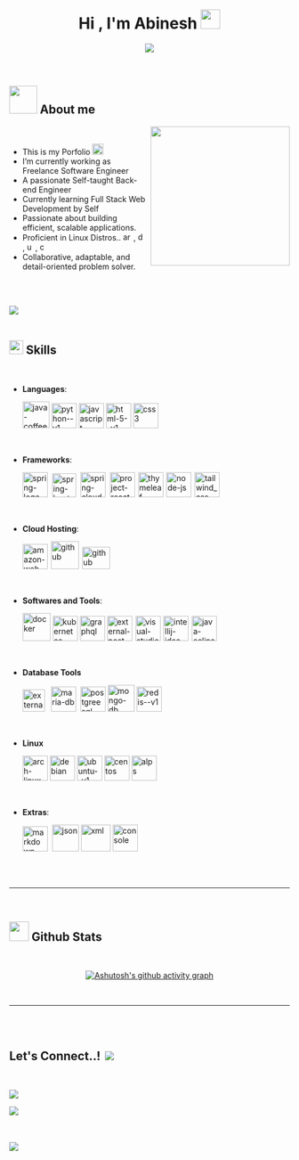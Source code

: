 
<h1 align="center"><b>Hi , I'm Abinesh </b><img src="https://media.giphy.com/media/hvRJCLFzcasrR4ia7z/giphy.gif" width="35"></h1>
<!--  -->
<p align="center">
  <a href="https://github.com/DenverCoder1/readme-typing-svg"><img src="https://readme-typing-svg.herokuapp.com?font=Time+New+Roman&color=cyan&size=25&center=true&vCenter=true&width=600&height=100&lines=Self-taught+Back-End+Engineer,;Computer+Science+Student,;Active+Learner/Researcher,;Love+to+learn+new+stuffs..<3,;Linux+Power+User"></a>
</p>


<br>



	
## <picture><img src = "https://github.com/7oSkaaa/7oSkaaa/blob/main/Images/about_me.gif?raw=true" width = 50px></picture> **About me** 

<picture> <img align="right" src="https://github.com/7oSkaaa/7oSkaaa/blob/main/Images/Right_Side.gif?raw=true" width = 250px></picture>

<br>

- This is my Porfolio <a href="https://abinesh.vercel.app"> <img width="20" height="20" src="https://img.icons8.com/pastel-glyph/128/348ceb/external-link--v1.png" alt="external-link--v1"/> </a>
- I’m currently working as Freelance Software Engineer
- A passionate Self-taught Back-end Engineer
- Currently learning Full Stack Web Development by Self
- Passionate about building efficient, scalable applications.
- Proficient in Linux Distros.. <img width="15" height="15" src="https://img.icons8.com/material-outlined/24/FFFFFF/arch-linux.png" alt="arch-linux"/> , <img width="15" height="15" src="https://img.icons8.com/ios-glyphs/50/FFFFFF/debian.png" alt="debian"/> , <img width="15" height="15" src="https://img.icons8.com/ios-filled/50/FFFFFF/ubuntu.png" alt="ubuntu"/>, <img width="15" height="15" src="https://img.icons8.com/ios/50/FFFFFF/centos.png" alt="centos"/>
- Collaborative, adaptable, and detail-oriented problem solver.

<br><br>

<img src="https://user-images.githubusercontent.com/73097560/115834477-dbab4500-a447-11eb-908a-139a6edaec5c.gif"><br><br>

## <img src="https://media2.giphy.com/media/QssGEmpkyEOhBCb7e1/giphy.gif?cid=ecf05e47a0n3gi1bfqntqmob8g9aid1oyj2wr3ds3mg700bl&rid=giphy.gif" width ="25"><b> Skills</b>
<br>

<p align="center">

- **Languages**:
    
    <img width="48" height="48" src="https://img.icons8.com/fluency/48/java-coffee-cup-logo.png" alt="java-coffee-cup-logo"/>
    <img width="45" height="45" src="https://img.icons8.com/color/48/python--v1.png" alt="python--v1"/>
    <img width="45" height="45" src="https://img.icons8.com/color/48/javascript.png" alt="javascript"/>
    <img width="45" height="45" src="https://img.icons8.com/color/48/html-5--v1.png" alt="html-5--v1"/>
    <img width="45" height="45" src="https://img.icons8.com/color/48/css3.png" alt="css3"/>

<br>   
    
- **Frameworks**:

   <img width="45" height="45" src="https://img.icons8.com/color/48/spring-logo.png" alt="spring-logo"/>
   <img width="43" height="43" src="https://spring.io/img/projects/spring-boot.svg" alt="spring-boot" style="margin-left: 4px;"/>
   <img width="45" height="45"  src="https://spring.io/img/projects/spring-cloud.svg" alt="spring-cloud" style="margin-left: 4px;"/>
   <img width="45" height="45" src="https://projectreactor.io/assets/img/reactor.png" alt="project-reactor" style="margin-left: 4px;"/>
   <img width="45" height="45" src="https://img.icons8.com/color/48/thymeleaf.png" alt="thymeleaf" style="margin-left: 2px;"/>
   <img width="45" height="45" src="https://img.icons8.com/fluency/48/node-js.png" alt="node-js" style="margin-left: 2px;"/>
   <img width="45" height="45" src="https://img.icons8.com/color/48/tailwind_css.png" alt="tailwind_css" style="margin-left: 2px;"/>

<br>

- **Cloud Hosting**:

    <img width="45" height="45" src="https://img.icons8.com/color/48/amazon-web-services.png" alt="amazon-web-services" />
    <img width="50" height="50" src="https://img.icons8.com/glyph-neue/64/github.png" alt="github" style="margin-left: 2px;"/>
    <img width="50" height="40" src="https://vercel.com/mktng/_next/static/media/logo-vercel-logotype-dark.e8c0a742.svg" alt="github" style="margin-left: 2px;"/>
    
<br>

- **Softwares and Tools**:

    <img width="50" height="50" src="https://img.icons8.com/external-tal-revivo-shadow-tal-revivo/96/external-docker-a-set-of-coupled-software-as-a-service-logo-shadow-tal-revivo.png" alt="docker"/>
    <img width="45" height="45" src="https://img.icons8.com/color/48/kubernetes.png" alt="kubernetes"/>
    <img width="45" height="45" src="https://img.icons8.com/color/48/graphql.png" alt="graphql"/>
    <img width="45" height="45" src="https://img.icons8.com/external-tal-revivo-shadow-tal-revivo/96/external-postman-is-the-only-complete-api-development-environment-logo-shadow-tal-revivo.png" alt="external-postman-is-the-only-complete-api-development-environment-logo-shadow-tal-revivo"/>
    <img width="45" height="45" src="https://img.icons8.com/color/48/visual-studio-code-2019.png" alt="visual-studio-code-2019" style="margin-left: 2px;"/>
    <img width="45" height="45" src="https://img.icons8.com/color/48/intellij-idea.png" alt="intellij-idea" style="margin-left: 2px;"/>
    <img width="45" height="45" src="https://img.icons8.com/officel/80/java-eclipse.png" alt="java-eclipse" style="margin-left: 2px;"/>

<br>

- **Database Tools**

    <img width="40" height="40" src="https://img.icons8.com/external-those-icons-flat-those-icons/48/external-MySQL-programming-and-development-those-icons-flat-those-icons.png" alt="external-MySQL-programming-and-development-those-icons-flat-those-icons"/>
    <img width="45" height="45" src="https://img.icons8.com/fluency/48/maria-db.png" alt="maria-db" style="margin-left: 7px;"/>
    <img width="45" height="45" src="https://img.icons8.com/color/48/postgreesql.png" alt="postgreesql" style="margin-left: 4px;"/>
    <img width="48" height="48" src="https://img.icons8.com/color/48/mongo-db.png" alt="mongo-db"/>
    <img width="45" height="45" src="https://img.icons8.com/color/48/redis--v1.png" alt="redis--v1"/>

<br>

- **Linux**

    <img width="45" height="45" src="https://img.icons8.com/color/48/arch-linux.png" alt="arch-linux"/>
    <img width="45" height="45" src="https://img.icons8.com/color/48/debian.png" alt="debian"/>
    <img width="45" height="45" src="https://img.icons8.com/color/48/ubuntu--v1.png" alt="ubuntu--v1"/>
    <img width="45" height="45" src="https://img.icons8.com/color/48/centos.png" alt="centos"/>
    <img width="45" height="45" src="https://img.icons8.com/color/48/alps.png" alt="alps"/>

<br>


- **Extras**:

    <img width="45" height="45" src="https://img.icons8.com/ios/50/FFFFFF/markdown--v2.png" alt="markdown--v2"/>
    <img width="48" height="48" src="https://img.icons8.com/pulsar-gradient/48/json.png" alt="json"  style="margin-left: 4px;"/>
    <img width="53" height="48" src="https://img.icons8.com/arcade/64/xml.png" alt="xml"/>
    <img width="45" height="48" src="https://img.icons8.com/sf-black-filled/64/FFFFFF/console.png" alt="console"/>


</p>

<br>
<br>

-----

<br>


## <img src="https://media.giphy.com/media/iY8CRBdQXODJSCERIr/giphy.gif" width="35"><b> Github Stats </b>
<br>

<div align="center">

[![Ashutosh's github activity graph](https://github-readme-activity-graph.vercel.app/graph?username=AbineshDev01&bg_color=000000&color=ffffff&line=1a5fb4&point=99c1f1&area=true&hide_border=true)](https://github.com/ashutosh00710/github-readme-activity-graph)

</div>
<br>

-----

<br>
<br>

## <b> Let's Connect..!</b><img src="https://img.icons8.com/material-rounded/24/FFFFFF/connected.png" style="margin-left: 8px;"/>
<br>

<a href="mailto:abineshr8525@gmail.com"> <img src="https://img.shields.io/badge/Gmail-D14836?style=for-the-badge&logo=gmail&logoColor=white"></a>

<a href="https://linkedin.com/in/abinesh2003"> <img src="https://img.shields.io/badge/LinkedIn-0077B5?style=for-the-badge&logo=linkedin&logoColor=white"> </a>

<br>
<br>
<img src="https://user-images.githubusercontent.com/73097560/115834477-dbab4500-a447-11eb-908a-139a6edaec5c.gif">
